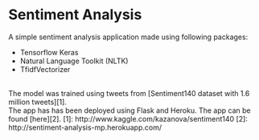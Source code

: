 # Sentiment Analysis
A simple sentiment analysis application made using following packages:
- Tensorflow Keras
- Natural Language Toolkit (NLTK)
- TfidfVectorizer
<br>
The model was trained using tweets from [Sentiment140 dataset with 1.6 million tweets][1].
<br>
The app has has been deployed using Flask and Heroku. The app can be found [here][2].
[1]: http://www.kaggle.com/kazanova/sentiment140
[2]: http://sentiment-analysis-mp.herokuapp.com/
